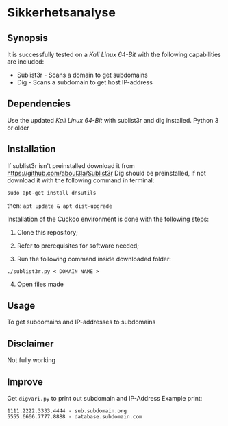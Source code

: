 # Sikkerhetsanalyse

## Synopsis

It is successfully tested on a _Kali Linux 64-Bit_ with the following capabilities are included:

- Sublist3r - Scans a domain to get subdomains
- Dig - Scans a subdomain to get host IP-address

## Dependencies 
  Use the updated _Kali Linux 64-Bit_ with sublist3r and dig installed. 
  Python 3 or older

## Installation

If sublist3r isn't preinstalled download it from https://github.com/aboul3la/Sublist3r 
Dig should be preinstalled, if not download it with the following command in terminal:
```
sudo apt-get install dnsutils
```
then:
`apt update & apt dist-upgrade`

Installation of the Cuckoo environment is done with the following steps:
1. Clone this repository;

2. Refer to prerequisites for software needed;

3. Run the following command inside downloaded folder:

```
./sublist3r.py < DOMAIN NAME >
```

4. Open files made


## Usage

To get subdomains and IP-addresses to subdomains

## Disclaimer

Not fully working


## Improve

Get `digvari.py` to print out subdomain and IP-Address
Example print:
```
1111.2222.3333.4444 - sub.subdomain.org
5555.6666.7777.8888 - database.subdomain.com
```
